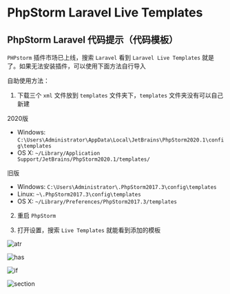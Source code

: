 # PhpStorm Laravel Live Templates

## PhpStorm Laravel 代码提示（代码模板）

`PHPstorm` 插件市场已上线，搜索 `Laravel` 看到 `Laravel Live Templates` 就是了。如果无法安装插件，可以使用下面方法自行导入

自助使用方法：

1) 下载三个 `xml` 文件放到 `templates` 文件夹下，`templates` 文件夹没有可以自己新建

2020版
* Windows: `C:\Users\Administrator\AppData\Local\JetBrains\PhpStorm2020.1\config\templates`
* OS X: `~/Library/Application Support/JetBrains/PhpStorm2020.1/templates/`


旧版
* Windows: `C:\Users\Administrator\.PhpStorm2017.3\config\templates`
* Linux: `~\.PhpStorm2017.3\config\templates`
* OS X: `~/Library/Preferences/PhpStorm2017.3/templates`

2) 重启 `PhpStorm`

3) 打开设置，搜索 `Live Templates` 就能看到添加的模板

![atr](http://upload-images.jianshu.io/upload_images/9385334-cdcb50331d6a7924.gif?imageMogr2/auto-orient/strip%7CimageView2/2/w/500)

![has](http://upload-images.jianshu.io/upload_images/9385334-0f592ea88205bae6.gif?imageMogr2/auto-orient/strip%7CimageView2/2/w/500)

![if](http://upload-images.jianshu.io/upload_images/9385334-ac65c5ade3d203f5.gif?imageMogr2/auto-orient/strip%7CimageView2/2/w/550)

![section](http://upload-images.jianshu.io/upload_images/9385334-d1cfbf6277130fe5.gif?imageMogr2/auto-orient/strip%7CimageView2/2/w/419)
